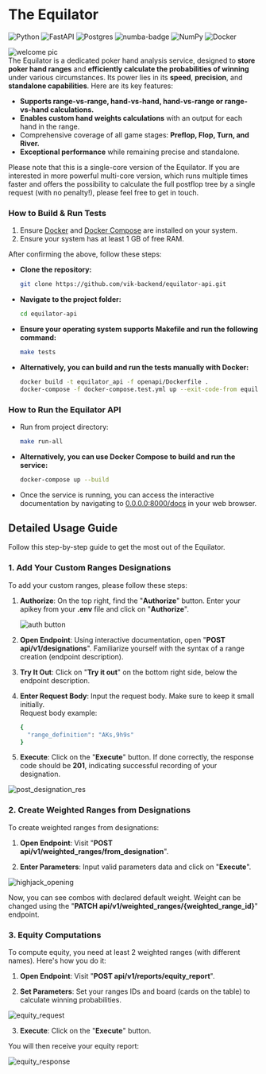 # The Equilator

![Python](https://img.shields.io/badge/python-3670A0?style=for-the-badge&logo=python&logoColor=ffdd54)
![FastAPI](https://img.shields.io/badge/FastAPI-005571?style=for-the-badge&logo=fastapi)
![Postgres](https://img.shields.io/badge/postgres-%23316192.svg?style=for-the-badge&logo=postgresql&logoColor=white)
![numba-badge](https://github.com/vik-backend/equilator-api/blob/files-refactor/static/numba_grey_small.jpg?raw=true) 
![NumPy](https://img.shields.io/badge/numpy-%23013243.svg?style=for-the-badge&logo=numpy&logoColor=white)
![Docker](https://img.shields.io/badge/docker-%230db7ed.svg?style=for-the-badge&logo=docker&logoColor=white)

![welcome pic](https://github.com/vik-backend/equilator-api/blob/files-refactor/static/shouldIwin.jpg?raw=true)  
The Equilator is a dedicated poker hand analysis service, designed to **store poker hand ranges** and **efficiently calculate the probabilities of winning** under various circumstances. Its power lies in its **speed**, **precision**, and **standalone capabilities**. Here are its key features:

 - **Supports range-vs-range, hand-vs-hand, hand-vs-range or range-vs-hand calculations.**
 - **Enables custom hand weights calculations** with an output for each hand in the range.
 - Comprehensive coverage of all game stages: **Preflop, Flop, Turn, and River.**
 - **Exceptional performance** while remaining precise and standalone.  
  
Please note that this is a single-core version of the Equilator. If you are interested in more powerful multi-core version, which runs multiple times faster and offers the possibility to calculate the full postflop tree by a single request (with no penalty!), please feel free to get in touch.  
  
  
### How to Build & Run Tests 
 1. Ensure [Docker](https://www.docker.com/) and [Docker Compose](https://docs.docker.com/compose/) are installed on your system.  
 2. Ensure your system has at least 1 GB of free RAM.  
  
After confirming the above, follow these steps:  
 - **Clone the repository:**
   ```bash
   git clone https://github.com/vik-backend/equilator-api.git
   ```
  
 - **Navigate to the project folder:**
   ```bash
   cd equilator-api
   ```
 
 - **Ensure your operating system supports Makefile and run the following command:**
   ```bash
   make tests
   ```
  
 - **Alternatively, you can build and run the tests manually with Docker:**
   ```bash
   docker build -t equilator_api -f openapi/Dockerfile .
   docker-compose -f docker-compose.test.yml up --exit-code-from equilator_api_test
   ```
  
  
### How to Run the Equilator API
 - Run from project directory:  
   ```bash
   make run-all
   ```

 - **Alternatively, you can use Docker Compose to build and run the service:**
   ```bash
   docker-compose up --build
   ```

 - Once the service is running, you can access the interactive documentation by navigating to [0.0.0.0:8000/docs](http://0.0.0.0:8000/docs) in your web browser.  
  
  
## Detailed Usage Guide

Follow this step-by-step guide to get the most out of the Equilator.

### 1. Add Your Custom Ranges Designations

To add your custom ranges, please follow these steps:

1. **Authorize**: On the top right, find the "**Authorize**" button. Enter your apikey from your **.env** file and click on "**Authorize**".

   ![auth button](https://github.com/vik-backend/equilator-api/blob/files-refactor/static/authorize_button.png?raw=true)

2. **Open Endpoint**: Using interactive documentation, open "**POST api/v1/designations**". Familiarize yourself with the syntax of a range creation (endpoint description).

3. **Try It Out**: Click on "**Try it out**" on the bottom right side, below the endpoint description.

4. **Enter Request Body**: Input the request body. Make sure to keep it small initially.  
   Request body example:
    ```bash
    {
      "range_definition": "AKs,9h9s"
    }
    ```

5. **Execute**: Click on the "**Execute**" button.
If done correctly, the response code should be **201**, indicating successful recording of your designation.

![post_designation_res](https://github.com/vik-backend/equilator-api/blob/files-refactor/static/post_designation_res.png?raw=true)

### 2. Create Weighted Ranges from Designations

To create weighted ranges from designations:

1. **Open Endpoint**: Visit "**POST api/v1/weighted_ranges/from_designation**".

2. **Enter Parameters**: Input valid parameters data and click on "**Execute**".  

![highjack_opening](https://github.com/vik-backend/equilator-api/blob/files-refactor/static/highjack_opening.png?raw=true)

Now, you can see combos with declared default weight. Weight can be changed using the "**PATCH api/v1/weighted_ranges/{weighted_range_id}**" endpoint.

### 3. Equity Computations

To compute equity, you need at least 2 weighted ranges (with different names). Here's how you do it:

1. **Open Endpoint**: Visit "**POST api/v1/reports/equity_report**".

2. **Set Parameters**: Set your ranges IDs and board (cards on the table) to calculate winning probabilities.  

![equity_request](https://github.com/vik-backend/equilator-api/blob/files-refactor/static/equity_request.png?raw=true)

3. **Execute**: Click on the "**Execute**" button.

You will then receive your equity report:

![equity_response](https://github.com/vik-backend/equilator-api/blob/files-refactor/static/equity_response.png?raw=true)
